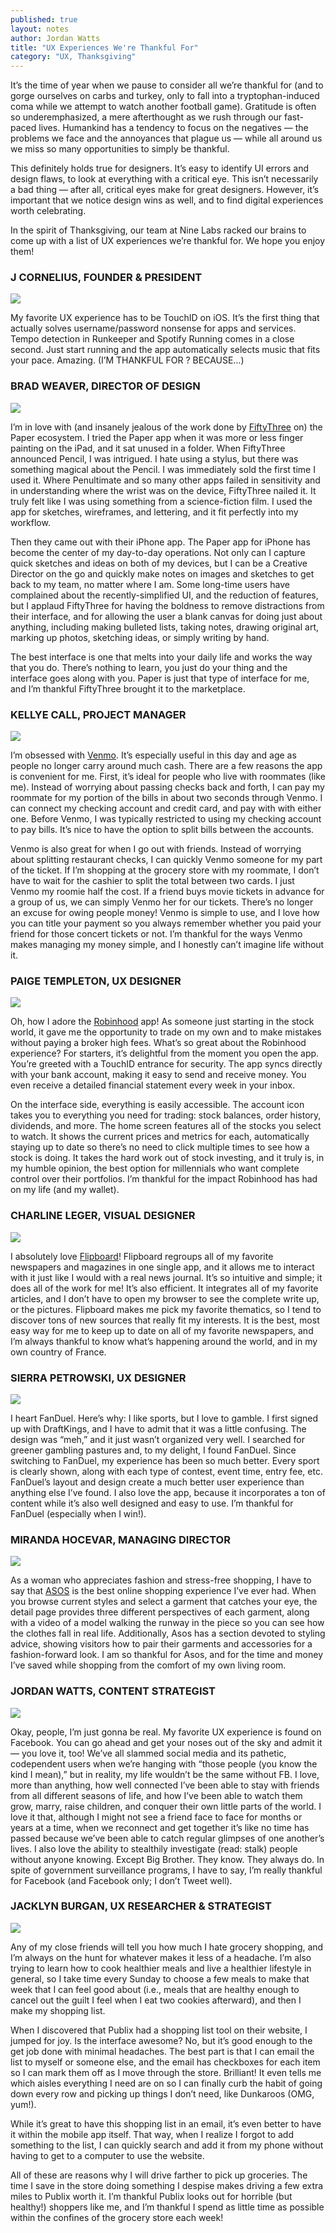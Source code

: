```yaml
---
published: true
layout: notes
author: Jordan Watts
title: "UX Experiences We're Thankful For"
category: "UX, Thanksgiving"
---
```


It’s the time of year when we pause to consider all we’re thankful for (and to gorge ourselves on carbs and turkey, only to fall into a tryptophan-induced coma while we attempt to watch another football game). Gratitude is often so underemphasized, a mere afterthought as we rush through our fast-paced lives. Humankind has a tendency to focus on the negatives — the problems we face and the annoyances that plague us — while all around us we miss so many opportunities to simply be thankful.

This definitely holds true for designers. It’s easy to identify UI errors and design flaws, to look at everything with a critical eye. This isn’t necessarily a bad thing — after all, critical eyes make for great designers. However, it’s important that we notice design wins as well, and to find digital experiences worth celebrating.

In the spirit of Thanksgiving, our team at Nine Labs racked our brains to come up with a list of UX experiences we’re thankful for. We hope you enjoy them!

<div class="segment">
<h3>J CORNELIUS, FOUNDER & PRESIDENT</h3>
<img src="/img/people/j-cornelius.jpg" class="left small">
<p>My favorite UX experience has to be TouchID on iOS. It’s the first thing that actually solves username/password nonsense for apps and services. Tempo detection in Runkeeper and Spotify Running comes in a close second. Just start running and the app automatically selects music that fits your pace. Amazing. (I’M THANKFUL FOR ? BECAUSE…)</p>
</div>

<div class="segment">
<h3>BRAD WEAVER, DIRECTOR OF DESIGN</h3>
<img src="/img/people/brad-weaver.jpg" class="left small">
<p>I’m in love with (and insanely jealous of the work done by <a href="https://www.fiftythree.com/">FiftyThree</a> on) the Paper ecosystem. I tried the Paper app when it was more or less finger painting on the iPad, and it sat unused in a folder. When FiftyThree announced Pencil, I was intrigued. I hate using a stylus, but there was something magical about the Pencil. I was immediately sold the first time I used it. Where Penultimate and so many other apps failed in sensitivity and in understanding where the wrist was on the device, FiftyThree nailed it. It truly felt like I was using something from a science-fiction film. I used the app for sketches, wireframes, and lettering, and it fit perfectly into my workflow.</p>
<p>Then they came out with their iPhone app. The Paper app for iPhone has become the center of my day-to-day operations. Not only can I capture quick sketches and ideas on both of my devices, but I can be a Creative Director on the go and quickly make notes on images and sketches to get back to my team, no matter where I am. Some long-time users have complained about the recently-simplified UI, and the reduction of features, but I applaud FiftyThree for having the boldness to remove distractions from their interface, and for allowing the user a blank canvas for doing just about anything, including making bulleted lists, taking notes, drawing original art, marking up photos, sketching ideas, or simply writing by hand.</p>
<p>The best interface is one that melts into your daily life and works the way that you do. There’s nothing to learn, you just do your thing and the interface goes along with you. Paper is just that type of interface for me, and I’m thankful FiftyThree brought it to the marketplace.</p>
</div>
<div class="segment">
<h3>KELLYE CALL, PROJECT MANAGER</h3>
<img src="/img/people/kellye-call.jpg" class="left small">
<p>I’m obsessed with <a href="https://venmo.com/">Venmo</a>. It’s especially useful in this day and age as people no longer carry around much cash. There are a few reasons the app is convenient for me. First, it’s ideal for people who live with roommates (like me). Instead of worrying about passing checks back and forth, I can pay my roommate for my portion of the bills in about two seconds through Venmo. I can connect my checking account and credit card, and pay with with either one. Before Venmo, I was typically restricted to using my checking account to pay bills. It’s nice to have the option to split bills between the accounts.</p>
<p>Venmo is also great for when I go out with friends. Instead of worrying about splitting restaurant checks, I can quickly Venmo someone for my part of the ticket. If I’m shopping at the grocery store with my roommate, I don’t have to wait for the cashier to split the total between two cards. I just Venmo my roomie half the cost. If a friend buys movie tickets in advance for a group of us, we can simply Venmo her for our tickets. There’s no longer an excuse for owing people money! Venmo is simple to use, and I love how you can title your payment so you always remember whether you paid your friend for those concert tickets or not. I’m thankful for the ways Venmo makes managing my money simple, and I honestly can’t imagine life without it.</p>
</div>
<div class="segment">
<h3>PAIGE TEMPLETON, UX DESIGNER</h3>
<img src="/img/people/paige-templeton.jpg" class="left small">
<p>Oh, how I adore the <a href="https://www.robinhood.com/">Robinhood</a> app! As someone just starting in the stock world, it gave me the opportunity to trade on my own and to make mistakes without paying a broker high fees. What’s so great about the Robinhood experience? For starters, it’s delightful from the moment you open the app. You’re greeted with a TouchID entrance for security. The app syncs directly with your bank account, making it easy to send and receive money. You even receive a detailed financial statement every week in your inbox.</p>
<p>On the interface side, everything is easily accessible. The account icon takes you to everything you need for trading: stock balances, order history, dividends, and more. The home screen features all of the stocks you select to watch. It shows the current prices and metrics for each, automatically staying up to date so there’s no need to click multiple times to see how a stock is doing. It takes the hard work out of stock investing, and it truly is, in my humble opinion, the best option for millennials who want complete control over their portfolios. I’m thankful for the impact Robinhood has had on my life (and my wallet).</p>
</div>
<div class="segment">
<h3>CHARLINE LEGER, VISUAL DESIGNER</h3>
<img src="/img/people/charline-leger.jpg" class="left small">
<p>I absolutely love <a href="https://flipboard.com/">Flipboard</a>! Flipboard regroups all of my favorite newspapers and magazines in one single app, and it allows me to interact with it just like I would with a real news journal. It’s so intuitive and simple; it does all of the work for me! It’s also efficient. It integrates all of my favorite articles, and I don’t have to open my browser to see the complete write up, or the pictures. Flipboard makes me pick my favorite thematics, so I tend to discover tons of new sources that really fit my interests. It is the best, most easy way for me to keep up to date on all of my favorite newspapers, and I’m always thankful to know what’s happening around the world, and in my own country of France.</p>
</div>
<div class="segment">
<h3>SIERRA PETROWSKI, UX DESIGNER</h3>
<img src="/img/people/sierra-petrowski.jpg" class="left small">
<p>I heart FanDuel. Here’s why: I like sports, but I love to gamble. I first signed up with DraftKings, and I have to admit that it was a little confusing. The design was “meh,” and it just wasn’t organized very well. I searched for greener gambling pastures and, to my delight, I found FanDuel. Since switching to FanDuel, my experience has been so much better. Every sport is clearly shown, along with each type of contest, event time, entry fee, etc. FanDuel’s layout and design create a much better user experience than anything else I’ve found. I also love the app, because it incorporates a ton of content while it’s also well designed and easy to use. I’m thankful for FanDuel (especially when I win!).</p>
</div>
<div class="segment">
<h3>MIRANDA HOCEVAR, MANAGING DIRECTOR</h3>
<img src="/img/people/miranda-hocevar.jpg" class="left small">
<p>As a woman who appreciates fashion and stress-free shopping, I have to say that <a href="http://asos.com">ASOS</a> is the best online shopping experience I’ve ever had. When you browse current styles and select a garment that catches your eye, the detail page provides three different perspectives of each garment, along with a video of a model walking the runway in the piece so you can see how the clothes fall in real life. Additionally, Asos has a section devoted to styling advice, showing visitors how to pair their garments and accessories for a fashion-forward look. I am so thankful for Asos, and for the time and money I’ve saved while shopping from the comfort of my own living room.</p>
</div>
<div class="segment">
<h3>JORDAN WATTS, CONTENT STRATEGIST</h3>
<img src="/img/people/jordan-watts.jpg" class="left small">
<p>Okay, people, I’m just gonna be real. My favorite UX experience is found on Facebook. You can go ahead and get your noses out of the sky and admit it — you love it, too! We’ve all slammed social media and its pathetic, codependent users when we’re hanging with “those people (you know the kind I mean),” but in reality, my life wouldn’t be the same without FB. I love, more than anything, how well connected I’ve been able to stay with friends from all different seasons of life, and how I’ve been able to watch them grow, marry, raise children, and conquer their own little parts of the world. I love it that, although I might not see a friend face to face for months or years at a time, when we reconnect and get together it’s like no time has passed because we’ve been able to catch regular glimpses of one another’s lives. I also love the ability to stealthily investigate (read: stalk) people without anyone knowing. Except Big Brother. They know. They always do. In spite of government surveillance programs, I have to say, I’m really thankful for Facebook (and Facebook only; I don’t Tweet well).</p>
</div>
<div class="segment">
<h3>JACKLYN BURGAN, UX RESEARCHER & STRATEGIST</h3>
<img src="/img/people/jacklyn-burgan.jpg" class="left small">
<p>Any of my close friends will tell you how much I hate grocery shopping, and I’m always on the hunt for whatever makes it less of a headache. I’m also trying to learn how to cook healthier meals and live a healthier lifestyle in general, so I take time every Sunday to choose a few meals to make that week that I can feel good about (i.e., meals that are healthy enough to cancel out the guilt I feel when I eat two cookies afterward), and then I make my shopping list.</p>
<p>When I discovered that Publix had a shopping list tool on their website, I jumped for joy. Is the interface awesome? No, but it’s good enough to the get job done with minimal headaches. The best part is that I can email the list to myself or someone else, and the email has checkboxes for each item so I can mark them off as I move through the store. Brilliant! It even tells me which aisles everything I need are on so I can finally curb the habit of going down every row and picking up things I don’t need, like Dunkaroos (OMG, yum!).</p>
<p>While it’s great to have this shopping list in an email, it’s even better to have it within the mobile app itself. That way, when I realize I forgot to add something to the list, I can quickly search and add it from my phone without having to get to a computer to use the website.</p>
<p>All of these are reasons why I will drive farther to pick up groceries. The time I save in the store doing something I despise makes driving a few extra miles to Publix worth it. I’m thankful Publix looks out for horrible (but healthy!) shoppers like me, and I’m thankful I spend as little time as possible within the confines of the grocery store each week!</p>
</div>
